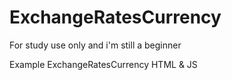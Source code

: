 # ExchangeRatesCurrency
For study use only and i'm still a beginner

Example ExchangeRatesCurrency HTML & JS
